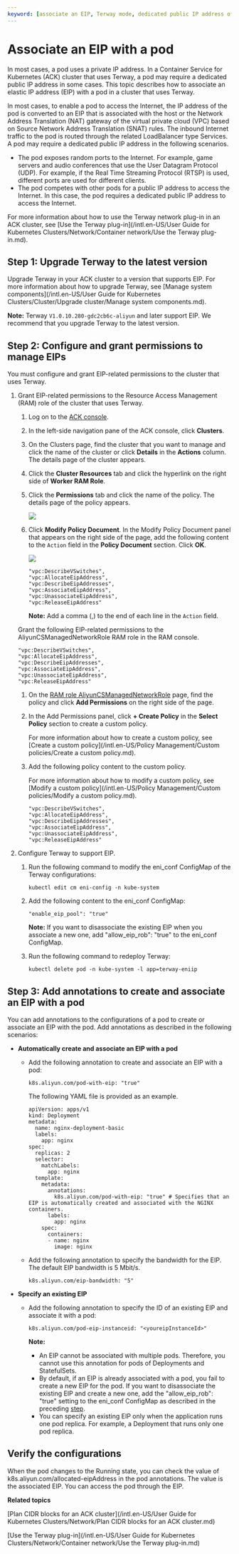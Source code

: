 ```yaml
---
keyword: [associate an EIP, Terway mode, dedicated public IP address of a pod]
---
```


# Associate an EIP with a pod

In most cases, a pod uses a private IP address. In a Container Service for Kubernetes \(ACK\) cluster that uses Terway, a pod may require a dedicated public IP address in some cases. This topic describes how to associate an elastic IP address \(EIP\) with a pod in a cluster that uses Terway.

In most cases, to enable a pod to access the Internet, the IP address of the pod is converted to an EIP that is associated with the host or the Network Address Translation \(NAT\) gateway of the virtual private cloud \(VPC\) based on Source Network Address Translation \(SNAT\) rules. The inbound Internet traffic to the pod is routed through the related LoadBalancer type Services. A pod may require a dedicated public IP address in the following scenarios.

-   The pod exposes random ports to the Internet. For example, game servers and audio conferences that use the User Datagram Protocol \(UDP\). For example, if the Real Time Streaming Protocol \(RTSP\) is used, different ports are used for different clients.
-   The pod competes with other pods for a public IP address to access the Internet. In this case, the pod requires a dedicated public IP address to access the Internet.

For more information about how to use the Terway network plug-in in an ACK cluster, see [Use the Terway plug-in](/intl.en-US/User Guide for Kubernetes Clusters/Network/Container network/Use the Terway plug-in.md).

## Step 1: Upgrade Terway to the latest version

Upgrade Terway in your ACK cluster to a version that supports EIP. For more information about how to upgrade Terway, see [Manage system components](/intl.en-US/User Guide for Kubernetes Clusters/Cluster/Upgrade cluster/Manage system components.md).

**Note:** Terway `V1.0.10.280-gdc2cb6c-aliyun` and later support EIP. We recommend that you upgrade Terway to the latest version.

## Step 2: Configure and grant permissions to manage EIPs

You must configure and grant EIP-related permissions to the cluster that uses Terway.

1.  Grant EIP-related permissions to the Resource Access Management \(RAM\) role of the cluster that uses Terway.

    1.  Log on to the [ACK console](https://cs.console.aliyun.com).

    2.  In the left-side navigation pane of the ACK console, click **Clusters**.

    3.  On the Clusters page, find the cluster that you want to manage and click the name of the cluster or click **Details** in the **Actions** column. The details page of the cluster appears.

    4.  Click the **Cluster Resources** tab and click the hyperlink on the right side of **Worker RAM Role**.

    5.  Click the **Permissions** tab and click the name of the policy. The details page of the policy appears.

        ![](https://static-aliyun-doc.oss-accelerate.aliyuncs.com/assets/img/en-US/8285268951/p11193.png)

    6.  Click **Modify Policy Document**. In the Modify Policy Document panel that appears on the right side of the page, add the following content to the `Action` field in the **Policy Document** section. Click **OK**.

        ![](https://static-aliyun-doc.oss-accelerate.aliyuncs.com/assets/img/en-US/8285268951/p11195.png)

        ```
        "vpc:DescribeVSwitches",
        "vpc:AllocateEipAddress",
        "vpc:DescribeEipAddresses",
        "vpc:AssociateEipAddress",
        "vpc:UnassociateEipAddress",
        "vpc:ReleaseEipAddress"
        ```

        **Note:** Add a comma \(,\) to the end of each line in the `Action` field.

    Grant the following EIP-related permissions to the AliyunCSManagedNetworkRole RAM role in the RAM console.

    ```
    "vpc:DescribeVSwitches",
    "vpc:AllocateEipAddress",
    "vpc:DescribeEipAddresses",
    "vpc:AssociateEipAddress",
    "vpc:UnassociateEipAddress",
    "vpc:ReleaseEipAddress"
    ```

    1.  On the [RAM role AliyunCSManagedNetworkRole](https://ram.console.aliyun.com/roles/AliyunCSManagedNetworkRole) page, find the policy and click **Add Permissions** on the right side of the page.

    2.  In the Add Permissions panel, click **+ Create Policy** in the **Select Policy** section to create a custom policy.

        For more information about how to create a custom policy, see [Create a custom policy](/intl.en-US/Policy Management/Custom policies/Create a custom policy.md).

    3.  Add the following policy content to the custom policy.

        For more information about how to modify a custom policy, see [Modify a custom policy](/intl.en-US/Policy Management/Custom policies/Modify a custom policy.md).

        ```
        "vpc:DescribeVSwitches",
        "vpc:AllocateEipAddress",
        "vpc:DescribeEipAddresses",
        "vpc:AssociateEipAddress",
        "vpc:UnassociateEipAddress",
        "vpc:ReleaseEipAddress"
        ```

2.  Configure Terway to support EIP.

    1.  Run the following command to modify the eni\_conf ConfigMap of the Terway configurations:

        ```
        kubectl edit cm eni-config -n kube-system
        ```

    2.  Add the following content to the eni\_conf ConfigMap:

        ```
        "enable_eip_pool": "true"
        ```

        **Note:** If you want to disassociate the existing EIP when you associate a new one, add "allow\_eip\_rob": "true" to the eni\_conf ConfigMap.

    3.  Run the following command to redeploy Terway:

        ```
        kubectl delete pod -n kube-system -l app=terway-eniip
        ```


## Step 3: Add annotations to create and associate an EIP with a pod

You can add annotations to the configurations of a pod to create or associate an EIP with the pod. Add annotations as described in the following scenarios:

-   **Automatically create and associate an EIP with a pod**
    -   Add the following annotation to create and associate an EIP with a pod:

        ```
        k8s.aliyun.com/pod-with-eip: "true"
        ```

        The following YAML file is provided as an example.

        ```
        apiVersion: apps/v1
        kind: Deployment
        metadata:
          name: nginx-deployment-basic
          labels:
            app: nginx
        spec:
          replicas: 2
          selector:
            matchLabels:
              app: nginx
          template:
            metadata:
              annotations:
                k8s.aliyun.com/pod-with-eip: "true" # Specifies that an EIP is automatically created and associated with the NGINX containers.
              labels:
                app: nginx
            spec:
              containers:
              - name: nginx
                image: nginx
        ```

    -   Add the following annotation to specify the bandwidth for the EIP. The default EIP bandwidth is 5 Mbit/s.

        ```
        k8s.aliyun.com/eip-bandwidth: "5"
        ```

-   **Specify an existing EIP**
    -   Add the following annotation to specify the ID of an existing EIP and associate it with a pod:

        ```
        k8s.aliyun.com/pod-eip-instanceid: "<youreipInstanceId>"
        ```

        **Note:**

        -   An EIP cannot be associated with multiple pods. Therefore, you cannot use this annotation for pods of Deployments and StatefulSets.
        -   By default, if an EIP is already associated with a pod, you fail to create a new EIP for the pod. If you want to disassociate the existing EIP and create a new one, add the "allow\_eip\_rob": "true" setting to the eni\_conf ConfigMap as described in the preceding [step](#substep_8ko_vpt_wxa).
        -   You can specify an existing EIP only when the application runs one pod replica. For example, a Deployment that runs only one pod replica.

## Verify the configurations

When the pod changes to the Running state, you can check the value of k8s.aliyun.com/allocated-eipAddress in the pod annotations. The value is the associated EIP. You can access the pod through the EIP.

**Related topics**  


[Plan CIDR blocks for an ACK cluster](/intl.en-US/User Guide for Kubernetes Clusters/Network/Plan CIDR blocks for an ACK cluster.md)

[Use the Terway plug-in](/intl.en-US/User Guide for Kubernetes Clusters/Network/Container network/Use the Terway plug-in.md)

